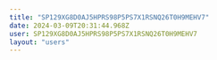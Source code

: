 ```yaml
---
title: "SP129XG8D0AJ5HPRS98P5PS7X1RSNQ26T0H9MEHV7"
date: 2024-03-09T20:31:44.968Z
user: SP129XG8D0AJ5HPRS98P5PS7X1RSNQ26T0H9MEHV7
layout: "users"
---
```

    